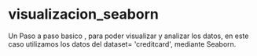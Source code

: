 # visualizacion_seaborn

 Un Paso a paso basico , para poder visualizar 
 y analizar los datos, en este caso utilizamos los datos
 del dataset= 'creditcard', mediante Seaborn.
